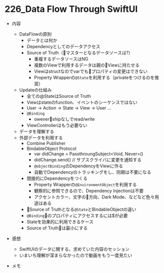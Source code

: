 # 226_Data Flow Through SwiftUI

- 内容
  - DataFlowの原則
    - データとは何か
    - Dependencyとしてのデータアクセス
    - Source of Truth（マスターとなるデータソースは?）
      - 重複するデータソースはNG
      - 複数のViewで利用するデータは親のViewに持たせる
      - Viewはstructなのでvarでもプロパティの変更はできない
      - Property Wrapperの`@State`を利用する（privateをつけるのを推奨）
  - Updateの仕組み
    - 全ての@StateはSource of Truth
    - Viewはstateのfunction、イベントのシーケンスではない
    - User -> Action -> State -> View -> User ...
    - `@Binding`
      - owenershipなしでread/write
    - ViewControllerはもう必要ない   
  - データを理解する
  - 外部データを利用する
    - Combine Publisher
    - BindableObject Protocol
      - var didChange = PassthroungSubject<Void, Never>()
      - didChange.send() // サブスクライバに変更を通知する
      - `@objectBinding`のDependencyをViewに作る
      - 自動でDependencyのトラッキングをし、同期は不要になる
    - 間接的にDependencyをつくる
      - Property Wrapperの`@EnvironmentObject`を利用する
      - 観察的に参照できるので、Dependency Injectionは不要
      - アクセントカラー、文字の方向、Dark Mode、などなど色々用途はある
    - Source of Truthとなる`@State`とBindableObjectの違い
    - `@Binding`のプロパティにアクセスするには$が必要
    - Stateを効果的に利用できるケース
    - Source of Truthは最小にする
- 感想
  - SwiftUIのデータに関する、求めていた内容のセッション
  - いまいち理解が深まらなかったので動画をもう一度見たい

- メモ
